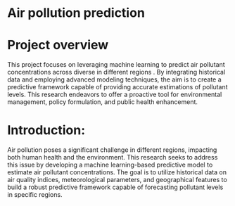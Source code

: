 # Air pollution prediction

# Project overview
This project focuses on leveraging machine learning to predict air pollutant concentrations across diverse in different regions . By integrating historical data and employing advanced modeling techniques, the aim is to create a predictive framework capable of providing accurate estimations of pollutant levels. This research endeavors to offer a proactive tool for environmental management, policy formulation, and public health enhancement.

# Introduction:
Air pollution poses a significant challenge in different regions, impacting both human health and the environment. This research seeks to address this issue by developing a machine learning-based predictive model to estimate air pollutant concentrations. The goal is to utilize historical data on air quality indices, meteorological parameters, and geographical features to build a robust predictive framework capable of forecasting pollutant levels in specific regions.
